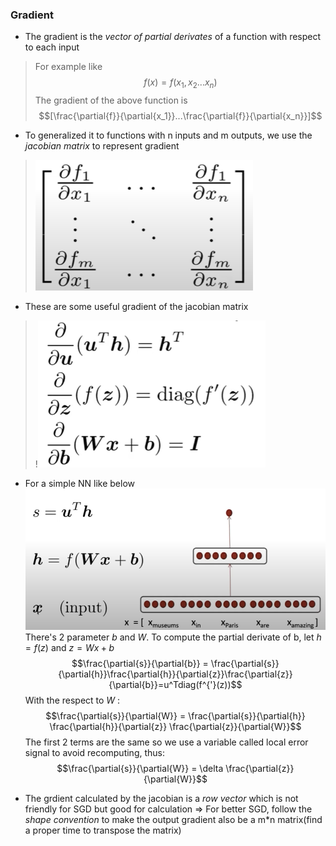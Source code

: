 ### Gradient
* The gradient is the *vector of partial derivates* of a function with respect to each input
> For example like
> $$f(x) = f(x_1,x_2...x_n)$$
> The gradient of the above function is
> $$[\frac{\partial{f}}{\partial{x_1}}...\frac{\partial{f}}{\partial{x_n}}]$$
* To generalized it to functions with n inputs and m outputs, we use the *jacobian matrix* to represent gradient
> ![](images/![alt%20text](image-2.png).png)
* These are some useful gradient of the jacobian matrix
>!![](images/[alt%20text](image-5.png).png)
* For a simple NN like below
![](images/![alt%20text](image-4.png).png)
 There's 2 parameter *b* and *W*. To compute the partial derivate of b, let $h=f(z)$ and $z=Wx+b$
 $$\frac{\partial{s}}{\partial{b}} = \frac{\partial{s}}{\partial{h}}\frac{\partial{h}}{\partial{z}}\frac{\partial{z}}{\partial{b}}=u^Tdiag(f^{'}(z))$$
 With the respect to $W$ :
$$\frac{\partial{s}}{\partial{W}} = \frac{\partial{s}}{\partial{h}} \frac{\partial{h}}{\partial{z}} \frac{\partial{z}}{\partial{W}}$$
The first 2 terms are the same so we use a variable called local error signal to avoid recomputing, thus:
$$\frac{\partial{s}}{\partial{W}} = \delta \frac{\partial{z}}{\partial{W}}$$

* The grdient calculated by the jacobian is a *row vector* which is not friendly for SGD but good for calculation
    => For better SGD, follow the *shape convention* to make the output gradient also be a m\*n matrix(find a proper time to transpose the matrix)
